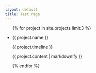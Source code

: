 ```yaml
---
layout: default
title: Test Page
---
```


<ul>
  {% for project in site.projects limit:3 %}
    <li>
      <p>{{ project.name }}</p>
      <p>{{ project.timeline }}</p>
      <p>{{ project.content | markdownify }}</p>
    </li>
  {% endfor %}
</ul>
